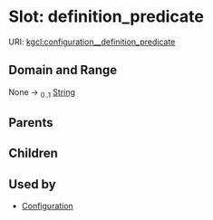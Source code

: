 
# Slot: definition_predicate




URI: [kgcl:configuration__definition_predicate](http://w3id.org/kgcl/configuration__definition_predicate)


## Domain and Range

None &#8594;  <sub>0..1</sub> [String](types/String.md)

## Parents


## Children


## Used by

 * [Configuration](Configuration.md)
